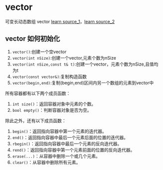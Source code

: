# vector

可变长动态数组 vector [learn source_1](http://c.biancheng.net/cplus/80/)，[learn source_2](http://www.cplusplus.com/reference/vector/vector/)

## vector 如何初始化

1. `vector()`:创建一个空vector
2. `vector(int nSize)`:创建一个vector,元素个数为nSize
3. `vector(int nSize,const t& t)`:创建一个vector，元素个数为nSize,且值均为t
4. `vector(const vector&)`:复制构造函数
5. `vector(begin,end)`:复制(begin,end)区间内另一个数组的元素到vector中

所有容器都有以下两个成员函数：

1. `int size()`：返回容器对象中元素的个数。
2. `bool empty()`：判断容器对象是否为空。


除此之外，还有以下成员函数：

1. `begin()`：返回指向容器中第一个元素的迭代器。
2. `end()`：返回指向容器中最后一个元素后面的位置的迭代器。
3. `rbegin()`：返回指向容器中最后一个元素的反向迭代器。
4. `rend()`：返回指向容器中第一个元素前面的位置的反向迭代器。
5. `erase(...)`：从容器中删除一个或几个元素。
6. `clear()`：从容器中删除所有元素。


